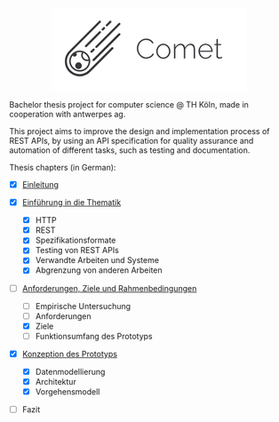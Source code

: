 <p align="center"><img src="/comet.png" alt="Comet"></p>

Bachelor thesis project for computer science @ TH Köln, made in cooperation with antwerpes ag.

This project aims to improve the design and implementation process of REST APIs, by using an API specification for quality assurance and automation of different tasks, such as testing and documentation.

Thesis chapters (in German):  
- [x] [Einleitung](https://github.com/chiiya/comet-docs/blob/master/introduction/introduction.pdf)  
- [x] [Einführung in die Thematik](https://github.com/chiiya/comet-docs/blob/master/chapter-1/chapter-1.pdf)
  - [x] HTTP
  - [x] REST
  - [x] Spezifikationsformate
  - [x] Testing von REST APIs
  - [x] Verwandte Arbeiten und Systeme
  - [x] Abgrenzung von anderen Arbeiten
- [ ] [Anforderungen, Ziele und Rahmenbedingungen](https://github.com/chiiya/comet-docs/blob/master/chapter-2/chapter-2.pdf)
  - [ ] Empirische Untersuchung
  - [ ] Anforderungen
  - [x] Ziele
  - [ ] Funktionsumfang des Prototyps
- [x] [Konzeption des Prototyps](https://github.com/chiiya/comet-docs/blob/master/chapter-3/chapter-3.pdf)
  - [x] Datenmodellierung
  - [x] Architektur
  - [x] Vorgehensmodell
- [ ] Fazit

